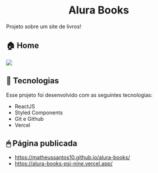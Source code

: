 <h1 align="center">Alura Books </h1>

Projeto sobre um site de livros!
<br>

<p align="center">
  <h2>🏠 Home </h2>
  <img src="https://github.com/matheussantos10/alura-books/assets/82851463/4feb590e-b1c8-49b0-abf4-3144319e006b"/>
</p>

## 🚀 Tecnologias

Esse projeto foi desenvolvido com as seguintes tecnologias:

-   ReactJS
-   Styled Components
-   Git e Github
-   Vercel

## 🖱 Página publicada

-   https://matheussantos10.github.io/alura-books/
-   https://alura-books-psi-nine.vercel.app/
